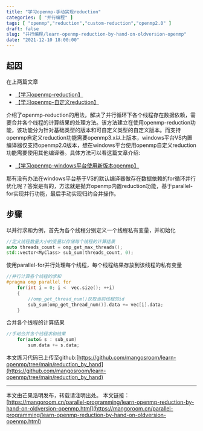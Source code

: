 ```yaml
---
title: "学习openmp-手动实现reduction"
categories: [ "并行编程" ]
tags: [ "openmp","reduction","custom-reduction","openmp2.0" ]
draft: false
slug: "并行编程/learn-openmp-reduction-by-hand-on-oldversion-openmp"
date: "2021-12-10 18:00:00"
---
```



## 起因
在上两篇文章

- [【学习openmp-reduction】](https://mangoroom.cn/parallel-programming/learn-openmp-reduction.html)
- [【学习openmp-自定义reduction】](https://mangoroom.cn/parallel-programming/learn-openmp-custom-reduction.html)

介绍了openmp-reduction的用法，解决了并行循环下各个线程存在数据依赖，需要合并各个线程的计算结果的处理方法。该方法建立在使用openmp-reduction功能，该功能分为针对基础类型的版本和可自定义类型的自定义版本。而支持openmp自定义reduction功能需要openmp3.x以上版本，windows平台VS内置编译器仅支持openmp2.0版本，想在windows平台使用openmp自定义reduction功能需要使用其他编译器。具体方法可以看这篇文章介绍:

- [【学习openmp-windows平台使用新版本openmp】](https://mangoroom.cn/parallel-programming/learn-openmp-use-newversion-openmp-on-windows.html)

那有没有办法在windows平台基于VS的默认编译器做存在数据依赖的for循环并行优化呢？答案是有的，方法就是抛弃openmp内置reduction功能，基于parallel-for实现并行功能，最后手动实现归约合并操作。

## 步骤

以并行求和为例，首先为各个线程分别定义一个线程私有变量，并初始化

```cpp
//定义线程数量大小的变量以存储每个线程的计算结果
auto threads_count = omp_get_max_threads();
std::vector<MyClass> sub_sum(threads_count, 0);
```

使用parallel-for并行处理每个线程，每个线程结果存放到该线程的私有变量

```cpp
//并行计算各个线程的求和
#pragma omp parallel for
    for(int i = 0; i <  vec.size(); ++i)
    {
        //omp_get_thread_num()获取当前线程的id
        sub_sum[omp_get_thread_num()].data += vec[i].data;
    }
```

合并各个线程的计算结果

```cpp
//手动合并各个线程求和结果
    for(auto& s : sub_sum)
        sum.data += s.data;
```

本文练习代码已上传至github:[https://github.com/mangosroom/learn-openmp/tree/main/reduction_by_hand](https://github.com/mangosroom/learn-openmp/tree/main/reduction_by_hand)

--------

本文由芒果浩明发布，转载请注明出处。
本文链接：[https://mangoroom.cn/parallel-programming/learn-openmp-reduction-by-hand-on-oldversion-openmp.html](https://mangoroom.cn/parallel-programming/learn-openmp-reduction-by-hand-on-oldversion-openmp.html)
